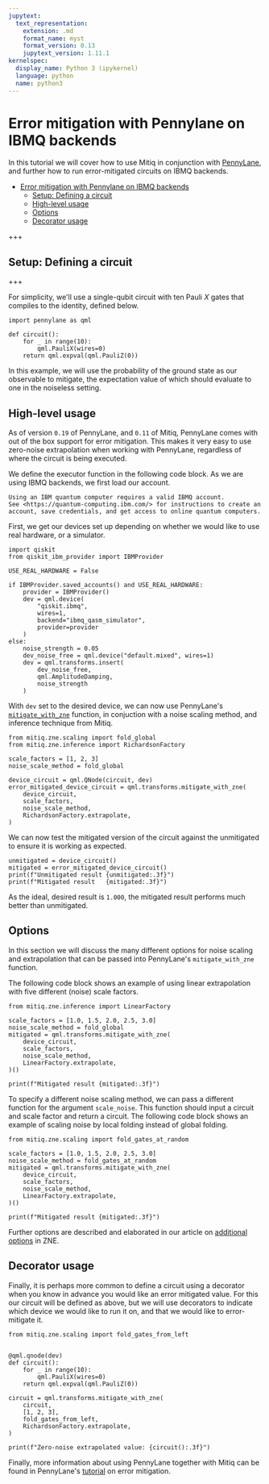 ```yaml
---
jupytext:
  text_representation:
    extension: .md
    format_name: myst
    format_version: 0.13
    jupytext_version: 1.11.1
kernelspec:
  display_name: Python 3 (ipykernel)
  language: python
  name: python3
---
```


# Error mitigation with Pennylane on IBMQ backends

In this tutorial we will cover how to use Mitiq in conjunction with [PennyLane](https://pennylane.ai/), and further how to run error-mitigated circuits on IBMQ backends.

- [Error mitigation with Pennylane on IBMQ backends](#error-mitigation-with-pennylane-on-ibmq-backends)
  - [Setup: Defining a circuit](#setup-defining-a-circuit)
  - [High-level usage](#high-level-usage)
  - [Options](#options)
  - [Decorator usage](#decorator-usage)

+++

## Setup: Defining a circuit

+++

For simplicity, we'll use a single-qubit circuit with ten Pauli $X$ gates that compiles to the identity, defined below.

```{code-cell} ipython3
import pennylane as qml

def circuit():
    for _ in range(10):
        qml.PauliX(wires=0)
    return qml.expval(qml.PauliZ(0))
```

In this example, we will use the probability of the ground state as our observable to mitigate, the expectation value of which should evaluate to one in the noiseless setting.

## High-level usage

As of version `0.19` of PennyLane, and `0.11` of Mitiq, PennyLane comes with out of the box support for error mitigation.
This makes it very easy to use zero-noise extrapolation when working with PennyLane, regardless of where the circuit is being executed.

We define the executor function in the following code block.
As we are using IBMQ backends, we first load our account.

```{note}
Using an IBM quantum computer requires a valid IBMQ account.
See <https://quantum-computing.ibm.com/> for instructions to create an account, save credentials, and get access to online quantum computers.
```

First, we get our devices set up depending on whether we would like to use real hardware, or a simulator.

```{code-cell} ipython3
import qiskit
from qiskit_ibm_provider import IBMProvider

USE_REAL_HARDWARE = False

if IBMProvider.saved_accounts() and USE_REAL_HARDWARE:
    provider = IBMProvider()
    dev = qml.device(
        "qiskit.ibmq",
        wires=1,
        backend="ibmq_qasm_simulator",
        provider=provider
    )
else:
    noise_strength = 0.05
    dev_noise_free = qml.device("default.mixed", wires=1)
    dev = qml.transforms.insert(
        dev_noise_free,
        qml.AmplitudeDamping,
        noise_strength
    )
```

With `dev` set to the desired device, we can now use PennyLane's [`mitigate_with_zne`](https://pennylane.readthedocs.io/en/stable/code/api/pennylane.transforms.mitigate_with_zne.html) function, in conjuction with a noise scaling method, and inference technique from Mitiq.

```{code-cell} ipython3
from mitiq.zne.scaling import fold_global
from mitiq.zne.inference import RichardsonFactory

scale_factors = [1, 2, 3]
noise_scale_method = fold_global

device_circuit = qml.QNode(circuit, dev)
error_mitigated_device_circuit = qml.transforms.mitigate_with_zne(
    device_circuit,
    scale_factors,
    noise_scale_method,
    RichardsonFactory.extrapolate,
)
```

We can now test the mitigated version of the circuit against the unmitigated to ensure it is working as expected.

```{code-cell} ipython3
unmitigated = device_circuit()
mitigated = error_mitigated_device_circuit()
print(f"Unmitigated result {unmitigated:.3f}")
print(f"Mitigated result   {mitigated:.3f}")
```

As the ideal, desired result is `1.000`, the mitigated result performs much better than unmitigated.

## Options

In this section we will discuss the many different options for noise scaling and extrapolation that can be passed into PennyLane's `mitigate_with_zne` function.

The following code block shows an example of using linear extrapolation with five different (noise) scale factors.

```{code-cell} ipython3
from mitiq.zne.inference import LinearFactory

scale_factors = [1.0, 1.5, 2.0, 2.5, 3.0]
noise_scale_method = fold_global
mitigated = qml.transforms.mitigate_with_zne(
    device_circuit,
    scale_factors,
    noise_scale_method,
    LinearFactory.extrapolate,
)()

print(f"Mitigated result {mitigated:.3f}")
```

To specify a different noise scaling method, we can pass a different function for the argument `scale_noise`.
This function should input a circuit and scale factor and return a circuit.
The following code block shows an example of scaling noise by local folding instead of global folding.

```{code-cell} ipython3
from mitiq.zne.scaling import fold_gates_at_random

scale_factors = [1.0, 1.5, 2.0, 2.5, 3.0]
noise_scale_method = fold_gates_at_random
mitigated = qml.transforms.mitigate_with_zne(
    device_circuit,
    scale_factors,
    noise_scale_method,
    LinearFactory.extrapolate,
)()

print(f"Mitigated result {mitigated:.3f}")
```

Further options are described and elaborated in our article on [additional options](../guide/zne-3-options.md) in ZNE.

## Decorator usage

Finally, it is perhaps more common to define a circuit using a decorator when you know in advance you would like an error mitigated value.
For this our circuit will be defined as above, but we will use decorators to indicate which device we would like to run it on, and that we would like to error-mitigate it.

```{code-cell} ipython3
from mitiq.zne.scaling import fold_gates_from_left


@qml.qnode(dev)
def circuit():
    for _ in range(10):
        qml.PauliX(wires=0)
    return qml.expval(qml.PauliZ(0))

circuit = qml.transforms.mitigate_with_zne(
    circuit,
    [1, 2, 3],
    fold_gates_from_left,
    RichardsonFactory.extrapolate,
)

print(f"Zero-noise extrapolated value: {circuit():.3f}")
```

Finally, more information about using PennyLane together with Mitiq can be found in PennyLane's [tutorial](https://pennylane.ai/qml/demos/tutorial_error_mitigation.html) on error mitigation.
